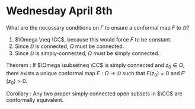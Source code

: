 # Wednesday April 8th

What are the necessary conditions on $\Gamma$ to ensure a conformal map $F$ to $\DD$?

1. $\Omega \neq \CC$, because this would force $F$ to be constant.
2. Since $\DD$ is connected, $\Omega$ must be connected.
3. Since $\DD$ is simply-connected, $\Omega$ must be simply connected.


Theorem
: If $\Omega \subsetneq \CC$ is simply connected and $z_0 \in \Omega$, there exists a unique conformal map $F: \Omega \to \DD$ such that $F(z_0) = 0$ and $F'(z_0) > 0$.

Corollary
: Any two proper simply connected open subsets in $\CC$ are conformally equivalent.
